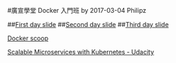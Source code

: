 #廣宣學堂 Docker 入門班 by 2017-03-04 Philipz

##[First day slide](https://goo.gl/f1yO0d)
##[Second day slide](https://goo.gl/rnQpPn)
##[Third day slide](https://goo.gl/xAOMqa)

[Docker scoop](http://docker-software-inc.scoop.it/t/docker-by-docker)

[Scalable Microservices with Kubernetes - Udacity](https://classroom.udacity.com/courses/ud615/)
